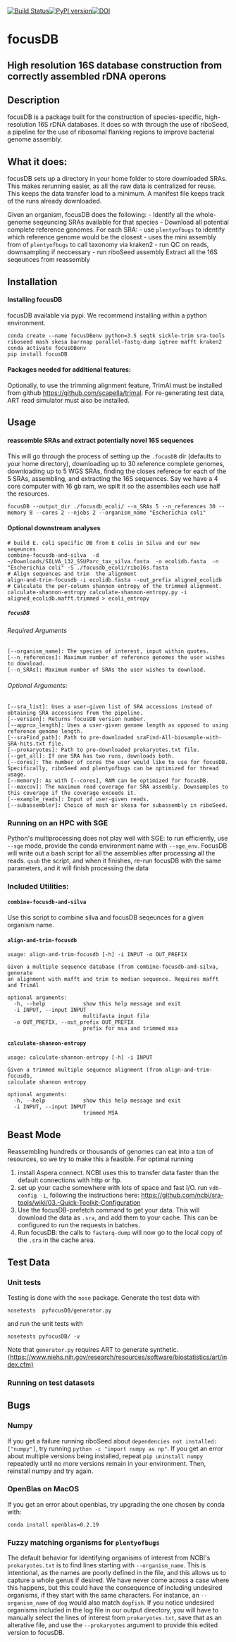 [![Build Status](https://travis-ci.com/FEMLab/focusdb.svg?branch=master)](https://travis-ci.com/FEMLab/focusdb)[![PyPI version](https://badge.fury.io/py/focusDB.svg)](https://badge.fury.io/py/focusDB)[![DOI](https://zenodo.org/badge/191556439.svg)](https://zenodo.org/badge/latestdoi/191556439)


# focusDB
## High resolution 16S database construction from correctly assembled rDNA operons

## Description
focusDB is a package built for the construction of species-specific, high-resolution 16S rDNA databases.
It does so with through the use of riboSeed, a pipeline for the use of ribosomal flanking regions to improve bacterial genome assembly.

## What it does:
focusDB sets up a directory in your home folder to store  downloaded SRAs. This makes rerunning easier, as all the raw data is centralized for reuse. This keeps the data transfer load to a minimum.  A manifest file keeps track of the runs already downloaded.

Given an organism, focusDB does the following:
	- Identify all the whole-genome seqeuncing SRAs available for that species
	- Download all potential complete reference genomes.
	For each SRA:
		- use `plentyofbugs` to identify which reference genome would be the closest
		- uses the mini assembly from of `plentyofbugs` to call taxonomy via kraken2
		- run QC on reads, downsampling if neccessary
		- run riboSeed assembly
	Extract all the 16S seqeunces from reassembly


## Installation
#### Installing focusDB
focusDB available via pypi. We recommend installing within a python environment.

```
conda create --name focusDBenv python=3.5 seqtk sickle-trim sra-tools riboseed mash skesa barrnap parallel-fastq-dump iqtree mafft kraken2
conda activate focusDBenv
pip install focusDB

```

#### Packages needed for additional features:
Optionally, to use the trimming alignment feature, TrimAl must be installed from github https://github.com/scapella/trimal.  For re-generating test data, ART read simulator must also be installed.


## Usage
####  reassemble SRAs and extract potentially novel 16S sequences
This will go through the process of setting up the `.focusDB` dir (defaults to your home directory), downloading up to 30 reference complete genomes, downloading up to 5 WGS SRAs, finding the closes referece for each of the 5 SRAs, assembling, and extracting the 16S sequences.  Say we have a 4 core computer with 16 gb ram, we spilt it so the assemblies each use half the resources.
```
focusDB --output_dir ./focusdb_ecoli/ --n_SRAs 5 --n_references 30 --memory 8 --cores 2 --njobs 2 --organism_name "Escherichia coli"
```
#### Optional downstream analyses
```
# build E. coli specific DB from E colis in Silva and our new seqeunces
combine-focusdb-and-silva  -d ~/Downloads/SILVA_132_SSUParc_tax_silva.fasta  -o ecolidb.fasta  -n "Escherichia coli" -S ./focusdb_ecoli/ribo16s.fasta
# Align sequences and trim  the alignment
align-and-trim-focusdb -i ecolidb.fasta --out_prefix aligned_ecolidb
# Calculate the per-column shannon entropy of the trimmed alignment.
calculate-shannon-entropy calculate-shannon-entropy.py -i aligned_ecolidb.mafft.trimmed > ecoli_entropy
```



##### `focusDB`
###### Required Arguments
```
[--organism_name]: The species of interest, input within quotes.
[--n_references]: Maximum number of reference genomes the user wishes to download.
[--n_SRAs]: Maximum number of SRAs the user wishes to download.
```
###### Optional Arguments:
```
[--sra_list]: Uses a user-given list of SRA accessions instead of obtaining SRA accessions from the pipeline.
[--version]: Returns focusDB version number.
[--approx_length]: Uses a user-given genome length as opposed to using reference genome length.
[--sraFind_path]: Path to pre-downloaded sraFind-All-biosample-with-SRA-hits.txt file.
[--prokaryotes]: Path to pre-downloaded prokaryotes.txt file.
[--get_all]: If one SRA has two runs, downloads both.
[--cores]: The number of cores the user would like to use for focusDB. Specifically, riboSeed and plentyofbugs can be optimized for thread usage.
[--memory]: As with [--cores], RAM can be optimized for focusDB.
[--maxcov]: The maximum read coverage for SRA assembly. Downsamples to this coverage if the coverage exceeds it.
[--example_reads]: Input of user-given reads.
[--subassembler]: Choice of mash or skesa for subassembly in riboSeed.
```
### Running on an HPC with SGE
Python's multiprocessing does not play well with SGE: to run efficiently, use `--sge` mode, provide the conda environment name with `--sge_env`.  FocusDB will write out a bash script for all the assemblies after processing all the reads.  `qsub` the script, and when it finishes, re-run focusDB with the same parameters, and it will finish processing the data


### Included Utilities:
#### `combine-focusdb-and-silva`
Use this script to combine silva  and focusDB seqeunces for a given organism name.
#### `align-and-trim-focusdb`
```
usage: align-and-trim-focusdb [-h] -i INPUT -o OUT_PREFIX

Given a multiple sequence database (from combine-focusdb-and-silva, generate
an alignment with mafft and trim to median sequence. Requires mafft and TrimAl

optional arguments:
  -h, --help            show this help message and exit
  -i INPUT, --input INPUT
                        multifasta input file
  -o OUT_PREFIX, --out_prefix OUT_PREFIX
                        prefix for msa and trimmed msa
```

#### `calculate-shannon-entropy`
```
usage: calculate-shannon-entropy [-h] -i INPUT

Given a trimmed multiple sequence alignment (from align-and-trim-focusdb,
calculate shannon entropy

optional arguments:
  -h, --help            show this help message and exit
  -i INPUT, --input INPUT
                        trimmed MSA
```


## Beast Mode
Reassembling hundreds or thousands of genomes can eat into a ton of resources, so we try to make this a feasible. For optimal running
1) install Aspera connect.  NCBI uses this to transfer data faster than the default connections with http or ftp.
2) set up your cache somewhere with lots of space and fast I/O.  run `vdb-config -i`, following the instructions here: https://github.com/ncbi/sra-tools/wiki/03.-Quick-Toolkit-Configuration
3) Use the focusDB-prefetch command to get your data. This will download the data as `.sra`, and add them to your cache.  This can be configured to run the requests in batches.
4) Run focusDB: the calls to `fasterq-dump` will now go to the local copy of the `.sra` in the cache area.


## Test Data
### Unit tests
Testing is done with the `nose` package. Generate the test data with
```
nosetests  pyfocusDB/generator.py
```
and run the unit tests with

```
nosetests pyfocusDB/ -v
```

Note  that `generator.py` requires ART to generate synthetic.
{https://www.niehs.nih.gov/research/resources/software/biostatistics/art/index.cfm}

### Running on test datasets



## Bugs

### Numpy
If you get a failure running riboSeed about `dependencies not installed:["numpy"]`, try running `python -c "import numpy as np"`. If you get an error about multiple versions being installed, repeat `pip uninstall numpy` repeatedly until no more versions remain in your environment.  Then, reinstall numpy and try again.

### OpenBlas on MacOS
If you get an error about openblas, try upgrading the one chosen by conda with:
```
conda install openblas=0.2.19
```


### Fuzzy matching organisms for `plentyofbugs`
The default behavior for identifying organisms of interest from NCBI's `prokaryotes.txt` is to find lines starting with `--organism_name`.  This is intentional, as the names are poorly defined in the file, and  this allows us to capture a whole genus if desired.  We have never come across a case where this happens, but this could have the consequence of including undesired organisms, if they start with the same characters. For instance, an `--organism_name` of `dog` would also match `dogfish`.  If you notice undesired organisms included in the log file in our output directory,  you will have to manually select the lines of interest from `prokaryotes.txt`, save that as an alterative file, and use the `--prokaryotes` argument to provide this edited version to focusDB.

